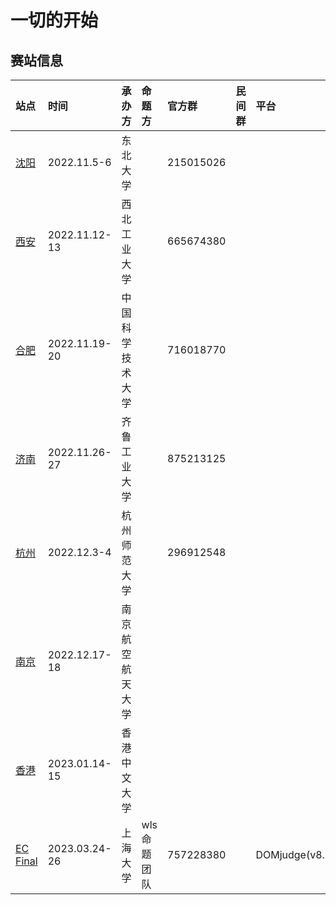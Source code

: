 # 一切的开始

## 赛站信息

| 站点                  | 时间          | 承办方           | 命题方       | 官方群    | 民间群 | 平台             | 备注 |
| :-------------------- | :------------ | :--------------- | :----------- | :-------- | :----- | :--------------- | :--- |
| [沈阳](./shenyang.md) | 2022.11.5-6   | 东北大学         |              | 215015026 |        |                  |      |
| [西安](./xian.md)     | 2022.11.12-13 | 西北工业大学     |              | 665674380 |        |                  |      |
| [合肥](./hefei.md)    | 2022.11.19-20 | 中国科学技术大学 |              | 716018770 |        |                  |      |
| [济南](./jinan.md)    | 2022.11.26-27 | 齐鲁工业大学     |              | 875213125 |        |                  |      |
| [杭州](./hangzhou.md) | 2022.12.3-4   | 杭州师范大学     |              | 296912548 |        |                  |      |
| [南京](./nanjing.md)  | 2022.12.17-18 | 南京航空航天大学 |              |           |        |                  |      |
| [香港](./hongkong.md) | 2023.01.14-15 | 香港中文大学     |              |           |        |                  |      |
| [EC Final](./ec.md)   | 2023.03.24-26 | 上海大学         | wls 命题团队 | 757228380 |        | DOMjudge(v8.1.4) |      |
